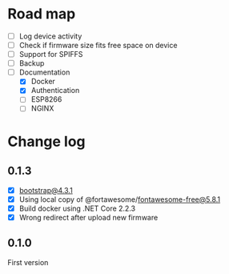 # Road map

- [ ] Log device activity
- [ ] Check if firmware size fits free space on device
- [ ] Support for SPIFFS
- [ ] Backup
- [ ] Documentation
  - [x] Docker
  - [x] Authentication
  - [ ] ESP8266
  - [ ] NGINX

# Change log

## 0.1.3
- [x] bootstrap@4.3.1
- [x] Using local copy of @fortawesome/fontawesome-free@5.8.1
- [x] Build docker using .NET Core 2.2.3
- [x] Wrong redirect after upload new firmware

## 0.1.0
First version